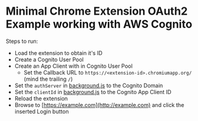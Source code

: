 # Minimal Chrome Extension OAuth2 Example working with AWS Cognito

Steps to run:

- Load the extension to obtain it's ID
- Create a Cognito User Pool
- Create an App Client with in Cognito User Pool
  - Set the Callback URL to `https://<extension-id>.chromiumapp.org/` (mind the trailing `/`)
- Set the `authServer` in [background.js](scripts/background.js) to the Cognito Domain
- Set the `clientId` in [background.js](scripts/background.js) to the Cognito App Client ID
- Reload the extension
- Browse to [https://example.com](http://example.com) and click the inserted Login button
